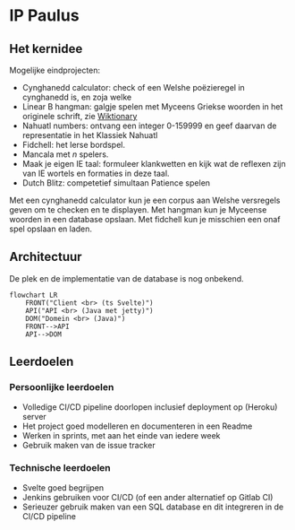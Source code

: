 # IP Paulus

## Het kernidee
Mogelijke eindprojecten: 
- Cynghanedd calculator: check of een Welshe poëzieregel in cynghanedd is, en zoja welke
- Linear B hangman: galgje spelen met Myceens Griekse woorden in het originele schrift, zie [Wiktionary](https://en.wiktionary.org/w/index.php?title=Category:Mycenaean_Greek_lemmas)
- Nahuatl numbers: ontvang een integer 0-159999 en geef daarvan de representatie in het Klassiek Nahuatl
- Fidchell: het Ierse bordspel.
- Mancala met *n* spelers.
- Maak je eigen IE taal: formuleer klankwetten en kijk wat de reflexen zijn van IE wortels en formaties in deze taal.
- Dutch Blitz: competetief simultaan Patience spelen

Met een cynghanedd calculator kun je een corpus aan Welshe versregels geven om te checken en te displayen. Met hangman kun je Myceense woorden in een database opslaan. Met fidchell kun je misschien een onaf spel opslaan en laden.

## Architectuur

De plek en de implementatie van de database is nog onbekend.

```mermaid
flowchart LR
    FRONT("Client <br> (ts Svelte)")
    API("API <br> (Java met jetty)")
    DOM("Domein <br> (Java)")
    FRONT-->API
    API-->DOM
```

## Leerdoelen

### Persoonlijke leerdoelen

- Volledige CI/CD pipeline doorlopen inclusief deployment op (Heroku) server
- Het project goed modelleren en documenteren in een Readme
- Werken in sprints, met aan het einde van iedere week 
- Gebruik maken van de issue tracker

### Technische leerdoelen

- Svelte goed begrijpen
- Jenkins gebruiken voor CI/CD (of een ander alternatief op Gitlab CI)
- Serieuzer gebruik maken van een SQL database en dit integreren in de CI/CD pipeline
